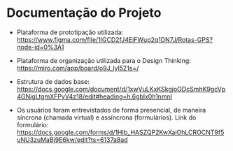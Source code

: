 # Documentação do Projeto

- Plataforma de prototipação utilizada: https://www.figma.com/file/1IGCD2fJ4EiFWup2q1DN7J/Rotas-GPS?node-id=0%3A1

- Plataforma de organização utilizada para o Design Thinking: https://miro.com/app/board/o9J_lyl521s=/

- Estrutura de dados base: https://docs.google.com/document/d/1xwVuLKxKSkgjoODcSmhK9gcVp4GNigLtgmXFPyV4z18/edit#heading=h.6gblx0h1nmnl

- Os usuários foram entrevistados de forma presencial, de maneira síncrona (chamada virtual) e assíncrona (formulários).
Link do formulário: https://docs.google.com/forms/d/1HIb_HASZQP2KwXaiOhLCROCNT9f5uNU3zuMaBj9E6kw/edit?ts=6137a8ad